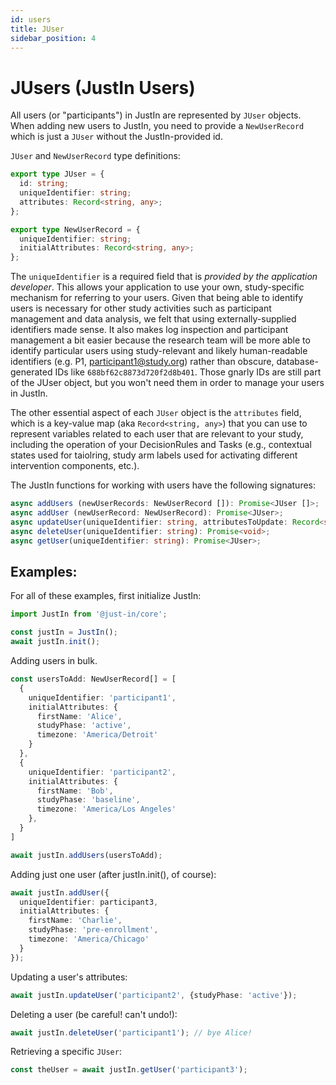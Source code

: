 ```yaml
---
id: users
title: JUser
sidebar_position: 4
---
```

# JUsers (JustIn Users)

All users (or "participants") in JustIn are represented by `JUser` objects. When adding new users to JustIn, you need to provide a `NewUserRecord` which is just a `JUser` without the JustIn-provided id.

`JUser` and `NewUserRecord` type definitions:
```ts
export type JUser = {
  id: string;
  uniqueIdentifier: string;
  attributes: Record<string, any>;
};

export type NewUserRecord = {
  uniqueIdentifier: string;
  initialAttributes: Record<string, any>;
};
```

The `uniqueIdentifier` is a required field that is *provided by the application developer*. This allows your application to use your own, study-specific mechanism for referring to your users. Given that being able to identify users is necessary for other study activities such as participant management and data analysis, we felt that using externally-supplied identifiers made sense. It also makes log inspection and participant management a bit easier because the research team will be more able to identify particular users using study-relevant and likely human-readable identifiers (e.g. P1, participant1@study.org) rather than obscure, database-generated IDs like `688bf62c8873d720f2d8b401`. Those gnarly IDs are still part of the JUser object, but you won't need them in order to manage your users in JustIn.

The other essential aspect of each `JUser` object is the `attributes` field, which is a key-value map (aka `Record<string, any>`) that you can use to represent variables related to each user that are relevant to your study, including the operation of your DecisionRules and Tasks (e.g., contextual states used for taiolring, study arm labels used for activating different intervention components, etc.).

The JustIn functions for working with users have the following signatures:
```ts
async addUsers (newUserRecords: NewUserRecord []): Promise<JUser []>;
async addUser (newUserRecord: NewUserRecord): Promise<JUser>;
async updateUser(uniqueIdentifier: string, attributesToUpdate: Record<string, any>): Promise<JUser>;
async deleteUser(uniqueIdentifier: string): Promise<void>;
async getUser(uniqueIdentifier: string): Promise<JUser>;
```

## Examples:

For all of these examples, first initialize JustIn:
```ts
import JustIn from '@just-in/core';

const justIn = JustIn();
await justIn.init();
```

Adding users in bulk. 
```ts
const usersToAdd: NewUserRecord[] = [
  {
    uniqueIdentifier: 'participant1',
    initialAttributes: {
      firstName: 'Alice',
      studyPhase: 'active',
      timezone: 'America/Detroit'
    }
  },
  {
    uniqueIdentifier: 'participant2',
    initialAttributes: {
      firstName: 'Bob',
      studyPhase: 'baseline',
      timezone: 'America/Los Angeles'
    },
  }
]

await justIn.addUsers(usersToAdd);
```

Adding just one user (after justIn.init(), of course):
```ts
await justIn.addUser({
  uniqueIdentifier: participant3,
  initialAttributes: {
    firstName: 'Charlie',
    studyPhase: 'pre-enrollment',
    timezone: 'America/Chicago'
  }
});
```

Updating a user's attributes:
```ts
await justIn.updateUser('participant2', {studyPhase: 'active'});
```

Deleting a user (be careful! can't undo!):
```ts
await justIn.deleteUser('participant1'); // bye Alice!
```

Retrieving a specific `JUser`:
```ts
const theUser = await justIn.getUser('participant3');
```
